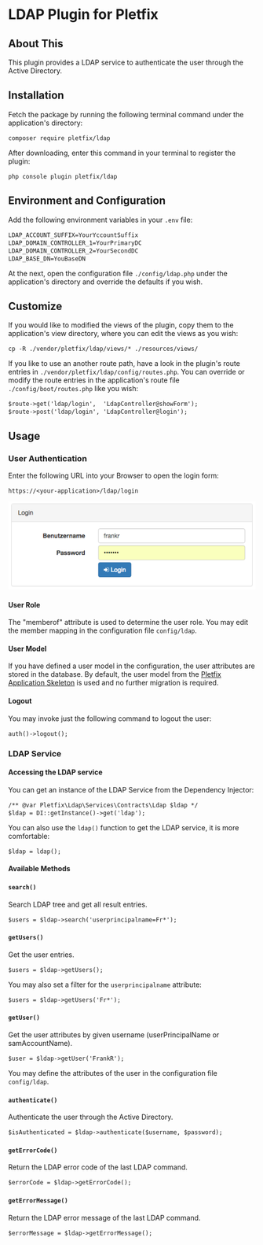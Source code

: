 # LDAP Plugin for Pletfix

## About This

This plugin provides a LDAP service to authenticate the user through the Active Directory.

## Installation 

Fetch the package by running the following terminal command under the application's directory:

    composer require pletfix/ldap

After downloading, enter this command in your terminal to register the plugin:

    php console plugin pletfix/ldap 

## Environment and Configuration
    
Add the following environment variables in your `.env` file:
  
    LDAP_ACCOUNT_SUFFIX=YourYccountSuffix
    LDAP_DOMAIN_CONTROLLER_1=YourPrimaryDC
    LDAP_DOMAIN_CONTROLLER_2=YourSecondDC
    LDAP_BASE_DN=YouBaseDN

At the next, open the configuration file `./config/ldap.php` under the application's directory and override the 
defaults if you wish.
   
## Customize
    
If you would like to modified the views of the plugin, copy them to the application's view directory, where you can edit 
the views as you wish:
     
    cp -R ./vendor/pletfix/ldap/views/* ./resources/views/
    
If you like to use an another route path, have a look in the plugin's route entries in `./vendor/pletfix/ldap/config/routes.php`. 
You can override  or modify the route entries in the application's route file `./config/boot/routes.php` like you wish:

    $route->get('ldap/login',  'LdapController@showForm');
    $route->post('ldap/login', 'LdapController@login');
 
## Usage

### User Authentication

Enter the following URL into your Browser to open the login form:

    https://<your-application>/ldap/login

![Screenshot1](https://raw.githubusercontent.com/pletfix/ldap/master/screenshot1.png)

#### User Role

The "memberof" attribute is used to determine the user role. You may edit the member mapping in the configuration file 
`config/ldap`.

#### User Model

If you have defined a user model in the configuration, the user attributes are stored in the database.
By default, the user model from the [Pletfix Application Skeleton](https://github.com/pletfix/app) is used and no 
further migration is required.

#### Logout

You may invoke just the following command to logout the user: 
 
    auth()->logout();
 
### LDAP Service

#### Accessing the LDAP service

You can get an instance of the LDAP Service from the Dependency Injector:

    /** @var Pletfix\Ldap\Services\Contracts\Ldap $ldap */
    $ldap = DI::getInstance()->get('ldap');
    
You can also use the `ldap()` function to get the LDAP service, it is more comfortable:
       
    $ldap = ldap();

#### Available Methods

#### `search()`

Search LDAP tree and get all result entries.

    $users = $ldap->search('userprincipalname=Fr*');

#### `getUsers()`

Get the user entries.

    $users = $ldap->getUsers();
    
You may also set a filter for the `userprincipalname` attribute:
    
    $users = $ldap->getUsers('Fr*');

#### `getUser()`

Get the user attributes by given username (userPrincipalName or samAccountName).

    $user = $ldap->getUser('FrankR');
    
You may define the attributes of the user in the configuration file `config/ldap`.            

#### `authenticate()`

Authenticate the user through the Active Directory.

    $isAuthenticated = $ldap->authenticate($username, $password);

#### `getErrorCode()`

Return the LDAP error code of the last LDAP command.

    $errorCode = $ldap->getErrorCode();

#### `getErrorMessage()`

Return the LDAP error message of the last LDAP command.

    $errorMessage = $ldap->getErrorMessage();